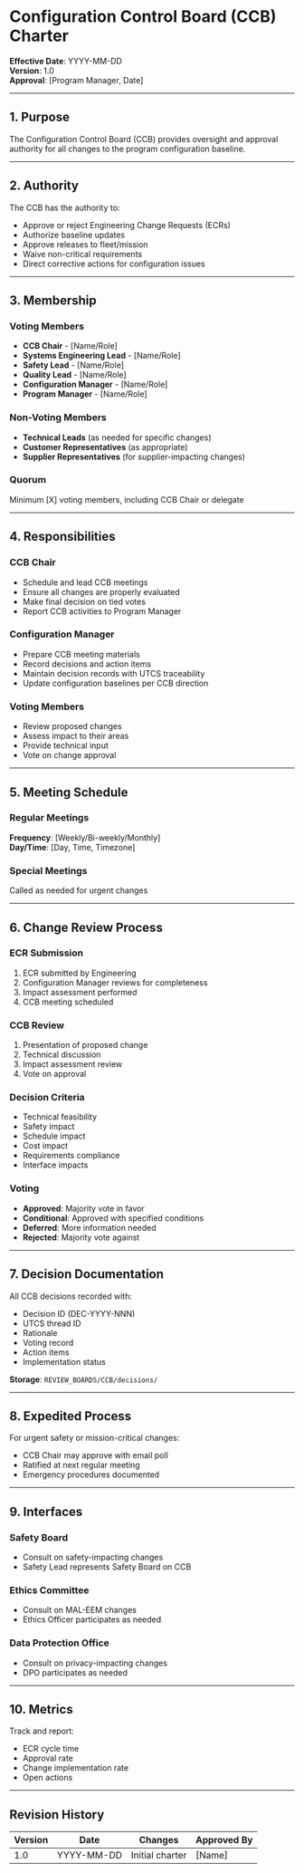 # Configuration Control Board (CCB) Charter

**Effective Date**: YYYY-MM-DD  
**Version**: 1.0  
**Approval**: [Program Manager, Date]

---

## 1. Purpose

The Configuration Control Board (CCB) provides oversight and approval authority for all changes to the program configuration baseline.

---

## 2. Authority

The CCB has the authority to:
- Approve or reject Engineering Change Requests (ECRs)
- Authorize baseline updates
- Approve releases to fleet/mission
- Waive non-critical requirements
- Direct corrective actions for configuration issues

---

## 3. Membership

### Voting Members
- **CCB Chair** - [Name/Role]
- **Systems Engineering Lead** - [Name/Role]
- **Safety Lead** - [Name/Role]
- **Quality Lead** - [Name/Role]
- **Configuration Manager** - [Name/Role]
- **Program Manager** - [Name/Role]

### Non-Voting Members
- **Technical Leads** (as needed for specific changes)
- **Customer Representatives** (as appropriate)
- **Supplier Representatives** (for supplier-impacting changes)

### Quorum
Minimum [X] voting members, including CCB Chair or delegate

---

## 4. Responsibilities

### CCB Chair
- Schedule and lead CCB meetings
- Ensure all changes are properly evaluated
- Make final decision on tied votes
- Report CCB activities to Program Manager

### Configuration Manager
- Prepare CCB meeting materials
- Record decisions and action items
- Maintain decision records with UTCS traceability
- Update configuration baselines per CCB direction

### Voting Members
- Review proposed changes
- Assess impact to their areas
- Provide technical input
- Vote on change approval

---

## 5. Meeting Schedule

### Regular Meetings
**Frequency**: [Weekly/Bi-weekly/Monthly]  
**Day/Time**: [Day, Time, Timezone]

### Special Meetings
Called as needed for urgent changes

---

## 6. Change Review Process

### ECR Submission
1. ECR submitted by Engineering
2. Configuration Manager reviews for completeness
3. Impact assessment performed
4. CCB meeting scheduled

### CCB Review
1. Presentation of proposed change
2. Technical discussion
3. Impact assessment review
4. Vote on approval

### Decision Criteria
- Technical feasibility
- Safety impact
- Schedule impact
- Cost impact
- Requirements compliance
- Interface impacts

### Voting
- **Approved**: Majority vote in favor
- **Conditional**: Approved with specified conditions
- **Deferred**: More information needed
- **Rejected**: Majority vote against

---

## 7. Decision Documentation

All CCB decisions recorded with:
- Decision ID (DEC-YYYY-NNN)
- UTCS thread ID
- Rationale
- Voting record
- Action items
- Implementation status

**Storage**: `REVIEW_BOARDS/CCB/decisions/`

---

## 8. Expedited Process

For urgent safety or mission-critical changes:
- CCB Chair may approve with email poll
- Ratified at next regular meeting
- Emergency procedures documented

---

## 9. Interfaces

### Safety Board
- Consult on safety-impacting changes
- Safety Lead represents Safety Board on CCB

### Ethics Committee
- Consult on MAL-EEM changes
- Ethics Officer participates as needed

### Data Protection Office
- Consult on privacy-impacting changes
- DPO participates as needed

---

## 10. Metrics

Track and report:
- ECR cycle time
- Approval rate
- Change implementation rate
- Open actions

---

## Revision History

| Version | Date | Changes | Approved By |
|---------|------|---------|-------------|
| 1.0 | YYYY-MM-DD | Initial charter | [Name] |
